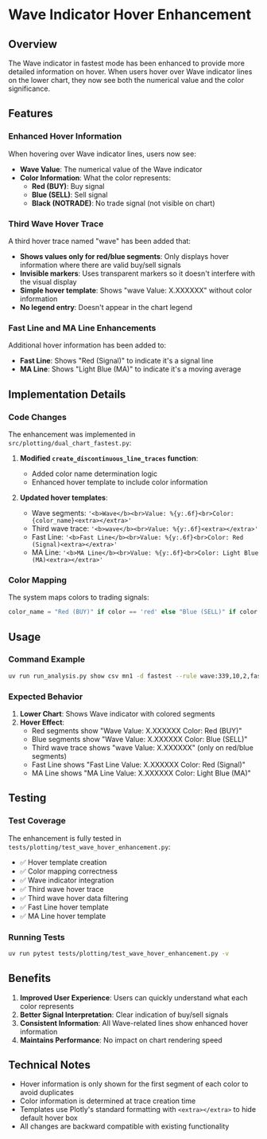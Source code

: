 # Wave Indicator Hover Enhancement

## Overview

The Wave indicator in fastest mode has been enhanced to provide more detailed information on hover. When users hover over Wave indicator lines on the lower chart, they now see both the numerical value and the color significance.

## Features

### Enhanced Hover Information

When hovering over Wave indicator lines, users now see:

- **Wave Value**: The numerical value of the Wave indicator
- **Color Information**: What the color represents:
  - **Red (BUY)**: Buy signal
  - **Blue (SELL)**: Sell signal  
  - **Black (NOTRADE)**: No trade signal (not visible on chart)

### Third Wave Hover Trace

A third hover trace named "wave" has been added that:

- **Shows values only for red/blue segments**: Only displays hover information where there are valid buy/sell signals
- **Invisible markers**: Uses transparent markers so it doesn't interfere with the visual display
- **Simple hover template**: Shows "wave Value: X.XXXXXX" without color information
- **No legend entry**: Doesn't appear in the chart legend

### Fast Line and MA Line Enhancements

Additional hover information has been added to:

- **Fast Line**: Shows "Red (Signal)" to indicate it's a signal line
- **MA Line**: Shows "Light Blue (MA)" to indicate it's a moving average

## Implementation Details

### Code Changes

The enhancement was implemented in `src/plotting/dual_chart_fastest.py`:

1. **Modified `create_discontinuous_line_traces` function**:
   - Added color name determination logic
   - Enhanced hover template to include color information

2. **Updated hover templates**:
   - Wave segments: `'<b>Wave</b><br>Value: %{y:.6f}<br>Color: {color_name}<extra></extra>'`
   - Third wave trace: `'<b>wave</b><br>Value: %{y:.6f}<extra></extra>'`
   - Fast Line: `'<b>Fast Line</b><br>Value: %{y:.6f}<br>Color: Red (Signal)<extra></extra>'`
   - MA Line: `'<b>MA Line</b><br>Value: %{y:.6f}<br>Color: Light Blue (MA)<extra></extra>'`

### Color Mapping

The system maps colors to trading signals:

```python
color_name = "Red (BUY)" if color == 'red' else "Blue (SELL)" if color == 'blue' else "Black (NOTRADE)"
```

## Usage

### Command Example

```bash
uv run run_analysis.py show csv mn1 -d fastest --rule wave:339,10,2,fast,22,11,4,fast,prime,55,open
```

### Expected Behavior

1. **Lower Chart**: Shows Wave indicator with colored segments
2. **Hover Effect**: 
   - Red segments show "Wave Value: X.XXXXXX Color: Red (BUY)"
   - Blue segments show "Wave Value: X.XXXXXX Color: Blue (SELL)"
   - Third wave trace shows "wave Value: X.XXXXXX" (only on red/blue segments)
   - Fast Line shows "Fast Line Value: X.XXXXXX Color: Red (Signal)"
   - MA Line shows "MA Line Value: X.XXXXXX Color: Light Blue (MA)"

## Testing

### Test Coverage

The enhancement is fully tested in `tests/plotting/test_wave_hover_enhancement.py`:

- ✅ Hover template creation
- ✅ Color mapping correctness
- ✅ Wave indicator integration
- ✅ Third wave hover trace
- ✅ Third wave hover data filtering
- ✅ Fast Line hover template
- ✅ MA Line hover template

### Running Tests

```bash
uv run pytest tests/plotting/test_wave_hover_enhancement.py -v
```

## Benefits

1. **Improved User Experience**: Users can quickly understand what each color represents
2. **Better Signal Interpretation**: Clear indication of buy/sell signals
3. **Consistent Information**: All Wave-related lines show enhanced hover information
4. **Maintains Performance**: No impact on chart rendering speed

## Technical Notes

- Hover information is only shown for the first segment of each color to avoid duplicates
- Color information is determined at trace creation time
- Templates use Plotly's standard formatting with `<extra></extra>` to hide default hover box
- All changes are backward compatible with existing functionality
